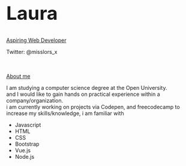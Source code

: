
<div class="hero-image">
  <div class="hero-text">
    <h1 style="font-size:50px">Laura</h1>
    <p><u>Aspiring Web Developer</u></p>
    Twitter: @misslors_x
  </div>
</div>
<br>
<br>
<p><u>About me</u></p>

<p> I am studying a computer science degree at the Open University. 
  <br> and I would like to gain hands on practical experience within a company/organization.
<br> i am currently working on projects via Codepen, and freecodecamp to increase my skills/knowledge, i am familiar with </p>
 
- Javascript
- HTML
- CSS
- Bootstrap
- Vue.js
- Node.js
